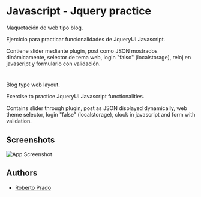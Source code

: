 
# Javascript - Jquery practice

Maquetación de web tipo blog.

Ejercicio para practicar funcionalidades de JqueryUI Javascript.

Contiene slider mediante plugin, post como JSON mostrados dinámicamente, selector de tema web, login "falso" (localstorage), reloj en javascript y formulario con validación.
#

Blog type web layout.

Exercise to practice JqueryUI Javascript functionalities.

Contains slider through plugin, post as JSON displayed dynamically, web theme selector, login "false" (localstorage), clock in javascript and form with validation.




## Screenshots

![App Screenshot](https://i.ibb.co/fHySKMS/2.jpg)

  
## Authors

- [Roberto Prado](https://github.com/Roberto12586)

  

